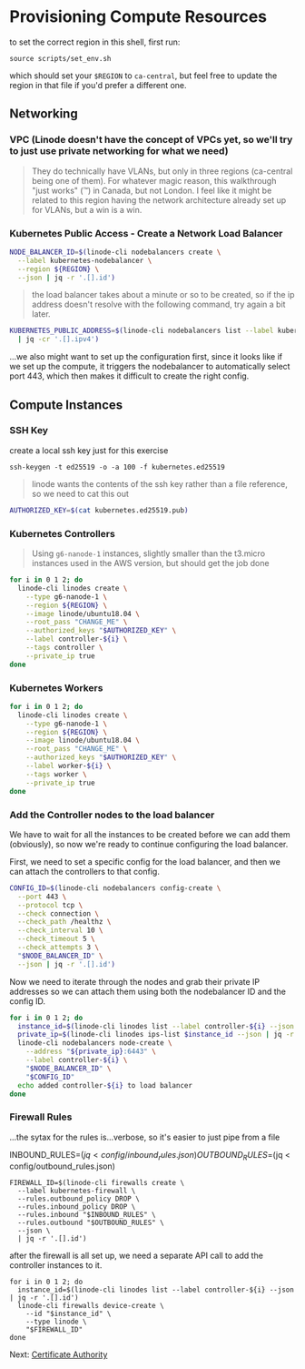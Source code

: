 # Provisioning Compute Resources

to set the correct region in this shell, first run:

```
source scripts/set_env.sh
```

which should set your `$REGION` to `ca-central`, but feel free to update the region in that file if you'd prefer a different one.

## Networking

### VPC (Linode doesn't have the concept of VPCs yet, so we'll try to just use private networking for what we need)

> They do technically have VLANs, but only in three regions (ca-central being one of them). For whatever magic reason, this walkthrough "just works" (:tm:) in Canada, but not London. I feel like it might be related to this region having the network architecture already set up for VLANs, but a win is a win.

### Kubernetes Public Access - Create a Network Load Balancer

```sh
NODE_BALANCER_ID=$(linode-cli nodebalancers create \
  --label kubernetes-nodebalancer \
  --region ${REGION} \
  --json | jq -r '.[].id')
```

> the load balancer takes about a minute or so to be created, so if the ip address doesn't resolve with the following command, try again a bit later.

```sh
KUBERNETES_PUBLIC_ADDRESS=$(linode-cli nodebalancers list --label kubernetes-nodebalancer --json \
  | jq -cr '.[].ipv4')
```

...we also might want to set up the configuration first, since it looks like if we set up the compute, it triggers the nodebalancer to automatically select port 443, which then makes it difficult to create the right config.

## Compute Instances

### SSH Key

create a local ssh key just for this exercise

```
ssh-keygen -t ed25519 -o -a 100 -f kubernetes.ed25519
```

> linode wants the contents of the ssh key rather than a file reference, so we need to cat this out

```sh
AUTHORIZED_KEY=$(cat kubernetes.ed25519.pub)
```

### Kubernetes Controllers

> Using `g6-nanode-1` instances, slightly smaller than the t3.micro instances used in the AWS version, but should get the job done

```sh
for i in 0 1 2; do
  linode-cli linodes create \
    --type g6-nanode-1 \
    --region ${REGION} \
    --image linode/ubuntu18.04 \
    --root_pass "CHANGE_ME" \
    --authorized_keys "$AUTHORIZED_KEY" \
    --label controller-${i} \
    --tags controller \
    --private_ip true
done
```

### Kubernetes Workers

```sh
for i in 0 1 2; do
  linode-cli linodes create \
    --type g6-nanode-1 \
    --region ${REGION} \
    --image linode/ubuntu18.04 \
    --root_pass "CHANGE_ME" \
    --authorized_keys "$AUTHORIZED_KEY" \
    --label worker-${i} \
    --tags worker \
    --private_ip true
done
```

### Add the Controller nodes to the load balancer

We have to wait for all the instances to be created before we can add them (obviously), so now we're ready to continue configuring the load balancer.

First, we need to set a specific config for the load balancer, and then we can attach the controllers to that config.

```sh
CONFIG_ID=$(linode-cli nodebalancers config-create \
  --port 443 \
  --protocol tcp \
  --check connection \
  --check_path /healthz \
  --check_interval 10 \
  --check_timeout 5 \
  --check_attempts 3 \
  "$NODE_BALANCER_ID" \
  --json | jq -r '.[].id')
```

Now we need to iterate through the nodes and grab their private IP addresses so we can attach them using both the nodebalancer ID and the config ID.

```sh
for i in 0 1 2; do
  instance_id=$(linode-cli linodes list --label controller-${i} --json | jq -r '.[].id')
  private_ip=$(linode-cli linodes ips-list $instance_id --json | jq -r '.[].ipv4.private | .[].address')
  linode-cli nodebalancers node-create \
    --address "${private_ip}:6443" \
    --label controller-${i} \
    "$NODE_BALANCER_ID" \
    "$CONFIG_ID"
  echo added controller-${i} to load balancer
done
```

### Firewall Rules

...the sytax for the rules is...verbose, so it's easier to just pipe from a file

INBOUND_RULES=$(jq < config/inbound_rules.json)
OUTBOUND_RULES=$(jq < config/outbound_rules.json)

```
FIREWALL_ID=$(linode-cli firewalls create \
  --label kubernetes-firewall \
  --rules.outbound_policy DROP \
  --rules.inbound_policy DROP \
  --rules.inbound "$INBOUND_RULES" \
  --rules.outbound "$OUTBOUND_RULES" \
  --json \
  | jq -r '.[].id')

```

after the firewall is all set up, we need a separate API call to add the controller instances to it.

```
for i in 0 1 2; do
  instance_id=$(linode-cli linodes list --label controller-${i} --json | jq -r '.[].id')
  linode-cli firewalls device-create \
    --id "$instance_id" \
    --type linode \
    "$FIREWALL_ID"
done
```

Next: [Certificate Authority](04-certificate-authority.md)
